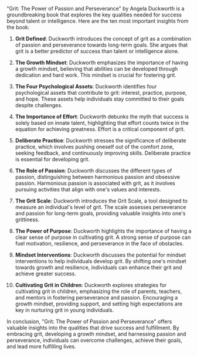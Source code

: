 "Grit: The Power of Passion and Perseverance" by Angela Duckworth is a groundbreaking book that explores the key qualities needed for success beyond talent or intelligence. Here are the ten most important insights from the book:

1. **Grit Defined**: Duckworth introduces the concept of grit as a combination of passion and perseverance towards long-term goals. She argues that grit is a better predictor of success than talent or intelligence alone.

2. **The Growth Mindset**: Duckworth emphasizes the importance of having a growth mindset, believing that abilities can be developed through dedication and hard work. This mindset is crucial for fostering grit.

3. **The Four Psychological Assets**: Duckworth identifies four psychological assets that contribute to grit: interest, practice, purpose, and hope. These assets help individuals stay committed to their goals despite challenges.

4. **The Importance of Effort**: Duckworth debunks the myth that success is solely based on innate talent, highlighting that effort counts twice in the equation for achieving greatness. Effort is a critical component of grit.

5. **Deliberate Practice**: Duckworth stresses the significance of deliberate practice, which involves pushing oneself out of the comfort zone, seeking feedback, and continuously improving skills. Deliberate practice is essential for developing grit.

6. **The Role of Passion**: Duckworth discusses the different types of passion, distinguishing between harmonious passion and obsessive passion. Harmonious passion is associated with grit, as it involves pursuing activities that align with one's values and interests.

7. **The Grit Scale**: Duckworth introduces the Grit Scale, a tool designed to measure an individual's level of grit. The scale assesses perseverance and passion for long-term goals, providing valuable insights into one's grittiness.

8. **The Power of Purpose**: Duckworth highlights the importance of having a clear sense of purpose in cultivating grit. A strong sense of purpose can fuel motivation, resilience, and perseverance in the face of obstacles.

9. **Mindset Interventions**: Duckworth discusses the potential for mindset interventions to help individuals develop grit. By shifting one's mindset towards growth and resilience, individuals can enhance their grit and achieve greater success.

10. **Cultivating Grit in Children**: Duckworth explores strategies for cultivating grit in children, emphasizing the role of parents, teachers, and mentors in fostering perseverance and passion. Encouraging a growth mindset, providing support, and setting high expectations are key in nurturing grit in young individuals.

In conclusion, "Grit: The Power of Passion and Perseverance" offers valuable insights into the qualities that drive success and fulfillment. By embracing grit, developing a growth mindset, and harnessing passion and perseverance, individuals can overcome challenges, achieve their goals, and lead more fulfilling lives.